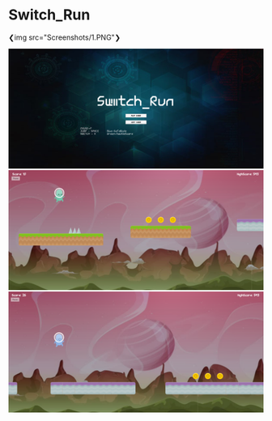 # Switch_Run


❮img src="Screenshots/1.PNG"❯

![](Screenshots/1.PNG)
![](Screenshots/2.PNG)
![](Screenshots/3.PNG)
